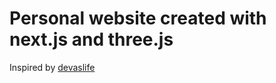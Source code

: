 # Personal website created with next.js and three.js

Inspired by [devaslife](https://www.craftz.dog/)
